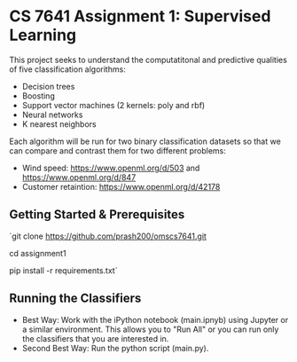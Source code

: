 # CS 7641 Assignment 1: Supervised Learning

This project seeks to understand the computatitonal and predictive qualities of five classification algorithms:
- Decision trees
- Boosting
- Support vector machines (2 kernels: poly and rbf)
- Neural networks
- K nearest neighbors

Each algorithm will be run for two binary classification datasets so that we can compare and contrast them for two different problems:
- Wind speed: https://www.openml.org/d/503 and https://www.openml.org/d/847
- Customer retaintion: https://www.openml.org/d/42178

## Getting Started & Prerequisites
`git clone https://github.com/prash200/omscs7641.git

cd assignment1

pip install -r requirements.txt`

## Running the Classifiers
- Best Way: Work with the iPython notebook (main.ipnyb) using Jupyter or a similar environment. This allows you to "Run All" or you can run only the classifiers that you are interested in.
- Second Best Way: Run the python script (main.py).
